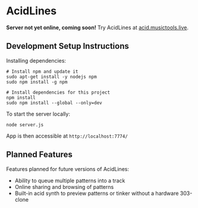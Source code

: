 # AcidLines

**Server not yet online, coming soon!**
Try AcidLines at [acid.musictools.live](acid.musictools.live).

## Development Setup Instructions

Installing dependencies:

```
# Install npm and update it
sudo apt-get install -y nodejs npm
sudo npm install -g npm

# Install dependencies for this project
npm install
sudo npm install --global --only=dev
```

To start the server locally:

```
node server.js
```

App is then accessible at `http://localhost:7774/`

## Planned Features

Features planned for future versions of AcidLines:
- Ability to queue multiple patterns into a track
- Online sharing and browsing of patterns
- Built-in acid synth to preview patterns or tinker without a hardware 303-clone
